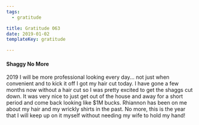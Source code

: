 ```yaml
---
tags:
  - gratitude

title: Gratitude 063
date: 2019-01-02
templateKey: gratitude

---
```


#### Shaggy No More

2019 I will be more professional looking every day... not just when convenient and to kick it off I got my hair cut today.  I have gone a few months now without a hair cut so I was pretty excited to get the shaggs cut down.  It was very nice to just get out of the house and away for a short period and come back looking like $1M bucks.  Rhiannon has been on me about my hair and my wrickly shirts in the past.  No more, this is the year that I will keep up on it myself without needing my wife to hold my hand!
